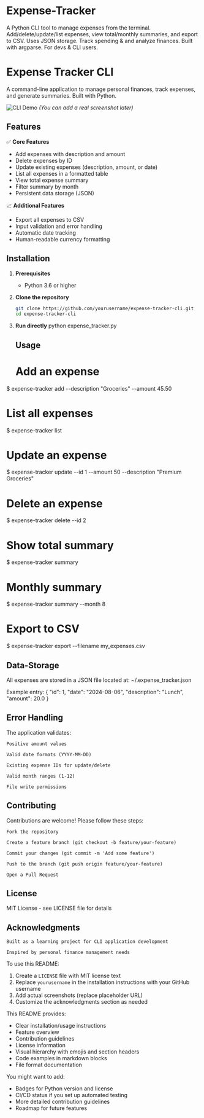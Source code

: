 # Expense-Tracker
A Python CLI tool to manage expenses from the terminal. Add/delete/update/list expenses, view total/monthly summaries, and export to CSV. Uses JSON storage. Track spending & and analyze finances. Built with argparse. For devs &amp; CLI users.

# Expense Tracker CLI

A command-line application to manage personal finances, track expenses, and generate summaries. Built with Python.

![CLI Demo](https://via.placeholder.com/800x400.png?text=Expense+Tracker+CLI+Demo) 
*(You can add a real screenshot later)*

## Features

✅ **Core Features**
- Add expenses with description and amount
- Delete expenses by ID
- Update existing expenses (description, amount, or date)
- List all expenses in a formatted table
- View total expense summary
- Filter summary by month
- Persistent data storage (JSON)

📈 **Additional Features**
- Export all expenses to CSV
- Input validation and error handling
- Automatic date tracking
- Human-readable currency formatting

## Installation

1. **Prerequisites**
   - Python 3.6 or higher

2. **Clone the repository**
   ```bash
   git clone https://github.com/yourusername/expense-tracker-cli.git
   cd expense-tracker-cli

3. **Run directly**
   python expense_tracker.py


   ## Usage

   # Add an expense
$ expense-tracker add --description "Groceries" --amount 45.50

# List all expenses
$ expense-tracker list

# Update an expense
$ expense-tracker update --id 1 --amount 50 --description "Premium Groceries"

# Delete an expense
$ expense-tracker delete --id 2

# Show total summary
$ expense-tracker summary

# Monthly summary
$ expense-tracker summary --month 8

# Export to CSV
$ expense-tracker export --filename my_expenses.csv


## Data-Storage

  All expenses are stored in a JSON file located at:
~/.expense_tracker.json

Example entry:
  {
  "id": 1,
  "date": "2024-08-06",
  "description": "Lunch",
  "amount": 20.0
}

## Error Handling

The application validates:

    Positive amount values

    Valid date formats (YYYY-MM-DD)

    Existing expense IDs for update/delete

    Valid month ranges (1-12)

    File write permissions

## Contributing

Contributions are welcome! Please follow these steps:

    Fork the repository

    Create a feature branch (git checkout -b feature/your-feature)

    Commit your changes (git commit -m 'Add some feature')

    Push to the branch (git push origin feature/your-feature)

    Open a Pull Request

## License

MIT License - see LICENSE file for details


## Acknowledgments

    Built as a learning project for CLI application development

    Inspired by personal finance management needs





To use this README:

1. Create a `LICENSE` file with MIT license text
2. Replace `yourusername` in the installation instructions with your GitHub username
3. Add actual screenshots (replace placeholder URL)
4. Customize the acknowledgments section as needed

This README provides:
- Clear installation/usage instructions
- Feature overview
- Contribution guidelines
- License information
- Visual hierarchy with emojis and section headers
- Code examples in markdown blocks
- File format documentation

You might want to add:
- Badges for Python version and license
- CI/CD status if you set up automated testing
- More detailed contribution guidelines
- Roadmap for future features
   
